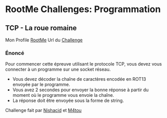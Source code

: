 # RootMe Challenges: Programmation

## TCP - La roue romaine

Mon Profile [RootMe](https://www.root-me.org/ElPeauDeLaBanana?lang=fr)
Url du [Challenge](https://www.root-me.org/fr/Challenges/Programmation/TCP-La-roue-romaine)

### Énoncé

Pour commencer cette épreuve utilisant le protocole TCP, vous devez vous connecter à un programme sur une socket réseau.

- Vous devez décoder la chaîne de caractères encodée en ROT13 envoyée par le programme.
- Vous avez 2 secondes pour envoyer la bonne réponse à partir du moment où le programme vous envoie la chaîne.
- La réponse doit être envoyée sous la forme de string.

Challenge fait par [Nishacid](https://www.root-me.org/Nishacid?lang=fr) et [M4tou](https://www.root-me.org/M4tou?lang=fr)
